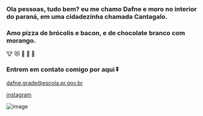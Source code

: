 ### Ola pessoas, tudo bem? eu me chamo Dafne e moro no interior do paraná, em uma cidadezinha chamada Cantagalo.
  ### Amo pizza de brócolis e bacon, e de chocolate branco com morango.

  🐮 😻 🍫 💟 🍓
### Entrem em contato comigo por aqui ⏬

dafne.grade@escola.pr.gov.br

[instagram](https://instagram.com/dafne_gradee?igshid=YTQwZjQ0NmI0OA==)


![image](https://github.com/dafnegrade/d/assets/144032526/053e0308-8600-4b99-bbc4-1bbed349e8f3)
